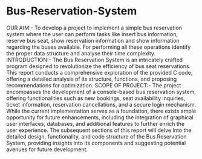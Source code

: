 # Bus-Reservation-System
OUR AIM:-
To develop a project to implement a simple bus reservation system where the 
user can perform tasks like insert bus information, reserve bus seat, show 
reservation information and show information regarding the buses available. For 
performing all these operations identify the proper data structure and analyse 
their time complexity.
INTRODUCTION:-
The Bus Reservation System is an intricately crafted program designed to 
revolutionize the efficiency of bus seat reservations. This report conducts a 
comprehensive exploration of the provided C code, offering a detailed analysis 
of its structure, functions, and proposing recommendations for optimization.
SCOPE OF PROJECT:-
The project encompasses the development of a console-based bus reservation 
system, offering functionalities such as new bookings, seat availability 
inquiries, ticket information, reservation cancellations, and a secure login 
mechanism. While the current implementation serves as a foundation, there 
exists ample opportunity for future enhancements, including the integration of 
graphical user interfaces, databases, and additional features to further enrich the 
user experience.
The subsequent sections of this report will delve Into the detailed design, 
functionality, and code structure of the Bus Reservation System, providing 
insights into its components and suggesting potential avenues for future 
development.

